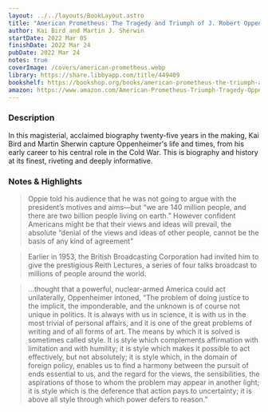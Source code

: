 ```yaml
---
layout: ../../layouts/BookLayout.astro
title: "American Prometheus: The Tragedy and Triumph of J. Robert Oppenheimer"
author: Kai Bird and Martin J. Sherwin
startDate: 2022 Mar 05
finishDate: 2022 Mar 24
pubDate: 2022 Mar 24
notes: true
coverImage: /covers/american-prometheus.webp
library: https://share.libbyapp.com/title/449409
bookshelf: https://bookshop.org/books/american-prometheus-the-triumph-and-tragedy-of-j-robert-oppenheimer/9780375726262
amazon: https://www.amazon.com/American-Prometheus-Triumph-Tragedy-Oppenheimer/dp/0375726268
---
```


### Description
In this magisterial, acclaimed biography twenty-five years in the making, Kai Bird and Martin Sherwin capture Oppenheimer's life and times, from his early career to his central role in the Cold War. This is biography and history at its finest, riveting and deeply informative.

### Notes & Highlights
> Oppie told his audience that he was not going to argue with the president’s motives and aims—but “we are 140 million people, and there are two billion people living on earth.” However confident Americans might be that their views and ideas will prevail, the absolute “denial of the views and ideas of other people, cannot be the basis of any kind of agreement"

> Earlier in 1953, the British Broadcasting Corporation had invited him to give the prestigious Reith Lectures, a series of four talks broadcast to millions of people around the world.

> …thought that a powerful, nuclear-armed America could act unilaterally, Oppenheimer intoned, “The problem of doing justice to the implicit, the imponderable, and the unknown is of course not unique in politics. It is always with us in science, it is with us in the most trivial of personal affairs, and it is one of the great problems of writing and of all forms of art. The means by which it is solved is sometimes called style. It is style which complements affirmation with limitation and with humility; it is style which makes it possible to act effectively, but not absolutely; it is style which, in the domain of foreign policy, enables us to find a harmony between the pursuit of ends essential to us, and the regard for the views, the sensibilities, the aspirations of those to whom the problem may appear in another light; it is style which is the deference that action pays to uncertainty; it is above all style through which power defers to reason.”

<!-- ### Notes & Highlights -->
